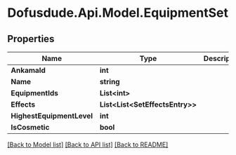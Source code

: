 # Dofusdude.Api.Model.EquipmentSet

## Properties

Name | Type | Description | Notes
------------ | ------------- | ------------- | -------------
**AnkamaId** | **int** |  | [optional] 
**Name** | **string** |  | [optional] 
**EquipmentIds** | **List&lt;int&gt;** |  | [optional] 
**Effects** | **List&lt;List&lt;SetEffectsEntry&gt;&gt;** |  | [optional] 
**HighestEquipmentLevel** | **int** |  | [optional] 
**IsCosmetic** | **bool** |  | [optional] 

[[Back to Model list]](../README.md#documentation-for-models) [[Back to API list]](../README.md#documentation-for-api-endpoints) [[Back to README]](../README.md)


